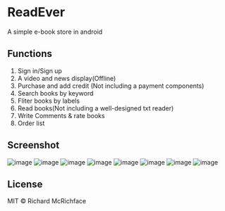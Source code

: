 # ReadEver
A simple e-book store in android

## Functions
1. Sign in/Sign up
2. A video and news display(Offline)
3. Purchase and add credit (Not including a payment components)
4. Search books by keyword
5. Fliter books by labels
6. Read books(Not including a well-designed txt reader)
7. Write Comments & rate books
8. Order list

## Screenshot
![image](https://github.com/Nacrow/ReadEver/blob/master/Screenshot/login.png)
![image](https://github.com/Nacrow/ReadEver/blob/master/Screenshot/signup.png)
![image](https://github.com/Nacrow/ReadEver/blob/master/Screenshot/homepage.png)
![image](https://github.com/Nacrow/ReadEver/blob/master/Screenshot/slides.png)
![image](https://github.com/Nacrow/ReadEver/blob/master/Screenshot/search.png)
![image](https://github.com/Nacrow/ReadEver/blob/master/Screenshot/mybook.png)
![image](https://github.com/Nacrow/ReadEver/blob/master/Screenshot/comment&Rate.png)
![image](https://github.com/Nacrow/ReadEver/blob/master/Screenshot/orderlist.png)
## License

MIT © Richard McRichface
